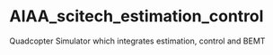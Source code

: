 # AIAA_scitech_estimation_control
Quadcopter Simulator which integrates estimation, control and BEMT
